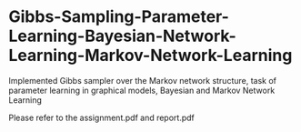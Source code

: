 # Gibbs-Sampling-Parameter-Learning-Bayesian-Network-Learning-Markov-Network-Learning

Implemented Gibbs sampler over the Markov network structure, task of parameter learning in 
graphical models, Bayesian and Markov Network Learning

Please refer to the assignment.pdf and report.pdf
